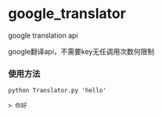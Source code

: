 # google_translator

google translation api

google翻译api，不需要key无任调用次数何限制

### 使用方法
	python Translator.py 'hello'
	
	> 你好 

